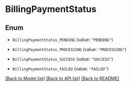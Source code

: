 # BillingPaymentStatus

## Enum


* `BillingPaymentStatus_PENDING` (value: `"PENDING"`)

* `BillingPaymentStatus_PROCESSING` (value: `"PROCESSING"`)

* `BillingPaymentStatus_SUCCESS` (value: `"SUCCESS"`)

* `BillingPaymentStatus_FAILED` (value: `"FAILED"`)


[[Back to Model list]](../README.md#documentation-for-models) [[Back to API list]](../README.md#documentation-for-api-endpoints) [[Back to README]](../README.md)


